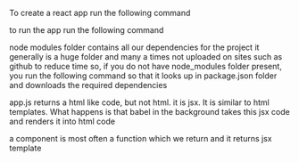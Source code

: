 To create a react app run the following command
    <!--?  npx create-react-app dojo-blog -->

to run the app run the following command
    <!--?  npm run start -->

node modules folder contains all our dependencies for the project
it generally is a huge folder and many a times not uploaded on sites such as github to reduce time
so, if you do not have node_modules folder present, you run the following command <!--?  npm install -->
so that it looks up in package.json folder and downloads the required dependencies

app.js returns a html like code, but not html. it is jsx. It is similar to html templates. 
What happens is that babel in the background takes this jsx code and renders it into html code

a component is most often a function which we return and it returns jsx template
